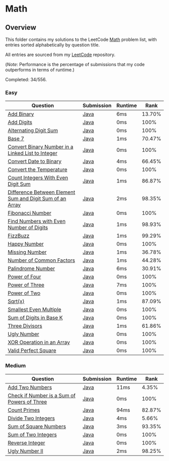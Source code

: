 # Math

## Overview
This folder contains my solutions to the LeetCode [Math](https://leetcode.com/problem-list/math/) problem list,
with entries sorted alphabetically by question title.

All entries are sourced from my [LeetCode](https://github.com/shumarb/leetcode) repository.

(*Note*: Performance is the percentage of submissions that my code outperforms in terms of runtime.)

Completed: 34/556.
### Easy
| Question                                                                                                                                                                | Submission                                                                                                                | Runtime | Rank   |
|-------------------------------------------------------------------------------------------------------------------------------------------------------------------------|---------------------------------------------------------------------------------------------------------------------------|---------|--------|
| [Add Binary](https://leetcode.com/problems/add-binary/description/)                                                                                                     | [Java](https://github.com/shumarb/leetcode/blob/main/easy/java/AddBinary.java)                                            | 6ms     | 13.70% |
| [Add Digits](https://leetcode.com/problems/add-digits/description/)                                                                                                     | [Java](https://github.com/shumarb/leetcode/blob/main/easy/java/AddDigits.java)                                            | 0ms     | 100%   |
| [Alternating Digit Sum](https://leetcode.com/problems/alternating-digit-sum/description/)                                                                               | [Java](https://github.com/shumarb/leetcode/blob/main/easy/java/AlternatingDigitSum.java)                                  | 0ms     | 100%   |
| [Base 7](https://leetcode.com/problems/base-7/description/)                                                                                                             | [Java](https://github.com/shumarb/leetcode/blob/main/easy/java/Base7.java)                                                | 1ms     | 70.47% |
| [Convert Binary Number in a Linked List to Integer](https://leetcode.com/problems/convert-binary-number-in-a-linked-list-to-integer/description)                        | [Java](https://github.com/shumarb/leetcode/blob/main/easy/java/ConvertBinaryNumberInALinkedListToInteger.java)            | 0ms     | 100%   |
| [Convert Date to Binary](https://leetcode.com/problems/convert-date-to-binary/description)                                                                              | [Java](https://github.com/shumarb/leetcode/blob/main/easy/java/ConvertDateToBinary.java)                                  | 4ms     | 66.45% |
| [Convert the Temperature](https://leetcode.com/problems/convert-the-temperature/description)                                                                            | [Java](https://github.com/shumarb/leetcode/blob/main/easy/java/ConvertTheTemperature.java)                                | 0ms     | 100%   |
| [Count Integers With Even Digit Sum](https://leetcode.com/problems/count-integers-with-even-digit-sum/description)                                                      | [Java](https://github.com/shumarb/leetcode/blob/main/easy/java/CountIntegersWithEvenDigitSum.java)                        | 1ms     | 86.87% |
| [Difference Between Element Sum and Digit Sum of an Array](https://leetcode.com/problems/difference-between-element-sum-and-digit-sum-of-an-array/description)          | [Java](https://github.com/shumarb/leetcode/blob/main/easy/java/DifferenceBetweenElementSumAndDigitSumOfAnArray.java)      | 2ms     | 98.35% |
| [Fibonacci Number](https://leetcode.com/problems/fibonacci-number/description/)                                                                                         | [Java](https://github.com/shumarb/leetcode/blob/main/easy/java/FibonacciNumber.java)                                      | 0ms     | 100%   |
| [Find Numbers with Even Number of Digits](https://leetcode.com/problems/find-numbers-with-even-number-of-digits/description)                                            | [Java](https://github.com/shumarb/leetcode/blob/main/easy/java/FindNumbersWithEvenNumberOfDigits.java)                    | 1ms     | 98.93% |
| [FizzBuzz](https://leetcode.com/problems/fizz-buzz/description/)                                                                                                        | [Java](https://github.com/shumarb/leetcode/blob/main/easy/java/FizzBuzz.java)                                             | 1ms     | 99.29% |
| [Happy Number](https://leetcode.com/problems/happy-number/description/)                                                                                                 | [Java](https://github.com/shumarb/leetcode/blob/main/easy/java/HappyNumber.java)                                          | 0ms     | 100%   |
| [Missing Number](https://leetcode.com/problems/missing-number/description/)                                                                                             | [Java](https://github.com/shumarb/leetcode/blob/main/easy/java/MissingNumber.java)                                        | 1ms     | 36.78% |
| [Number of Common Factors](https://leetcode.com/problems/number-of-common-factors/description/)                                                                         | [Java](https://github.com/shumarb/leetcode/blob/main/easy/java/NumberOfCommonFactors.java)                                | 1ms     | 44.28% |
| [Palindrome Number](https://leetcode.com/problems/palindrome-number/description/)                                                                                       | [Java](https://github.com/shumarb/leetcode/blob/main/easy/java/PalindromeNumber.java)                                     | 6ms     | 30.91% |
| [Power of Four](https://leetcode.com/problems/power-of-four/description/)                                                                                               | [Java](https://github.com/shumarb/leetcode/blob/main/easy/java/PowerOfFour.java)                                          | 0ms     | 100%   |
| [Power of Three](https://leetcode.com/problems/power-of-three/description/)                                                                                             | [Java](https://github.com/shumarb/leetcode/blob/main/easy/java/PowerOfThree.java)                                         | 7ms     | 100%   |
| [Power of Two](https://leetcode.com/problems/power-of-two/description/)                                                                                                 | [Java](https://github.com/shumarb/leetcode/blob/main/easy/java/PowerOfTwo.java)                                           | 0ms     | 100%   |
| [Sqrt(x)](https://leetcode.com/problems/sqrtx/description/)                                                                                                             | [Java](https://github.com/shumarb/leetcode/blob/main/easy/java/SqrtX.java)                                                | 1ms     | 87.09% |
| [Smallest Even Multiple](https://leetcode.com/problems/smallest-even-multiple/description/)                                                                             | [Java](https://github.com/shumarb/leetcode/blob/main/easy/java/SmallestEvenMultiple.java)                                 | 0ms     | 100%   |
| [Sum of Digits in Base K](https://leetcode.com/problems/sum-of-digits-in-base-k/description/)                                                                           | [Java](https://github.com/shumarb/leetcode/blob/main/easy/java/SumOfDigitsInBaseK.java)                                   | 0ms     | 100%   |
| [Three Divisors](https://leetcode.com/problems/three-divisors/description/)                                                                                             | [Java](https://github.com/shumarb/leetcode/blob/main/easy/java/ThreeDivisors.java)                                        | 1ms     | 61.86% |
| [Ugly Number](https://leetcode.com/problems/ugly-number/description/)                                                                                                   | [Java](https://github.com/shumarb/leetcode/blob/main/easy/java/UglyNumber.java)                                           | 0ms     | 100%   |
| [XOR Operation in an Array](https://leetcode.com/problems/xor-operation-in-an-array/description/)                                                                       | [Java](https://github.com/shumarb/leetcode/blob/main/easy/java/XorOperationInAnArray.java)                                | 0ms     | 100%   |
| [Valid Perfect Square](https://leetcode.com/problems/valid-perfect-square/description/)                                                                                 | [Java](https://github.com/shumarb/leetcode/blob/main/easy/java/ValidPerfectSquare.java)                                   | 0ms     | 100%   |

### Medium
| Question                                                                                                                              | Submission                                                                                                | Runtime | Rank   |
|---------------------------------------------------------------------------------------------------------------------------------------|-----------------------------------------------------------------------------------------------------------|---------|--------|
| [Add Two Numbers](https://leetcode.com/problems/add-two-numbers/description/)                                                         | [Java](https://github.com/shumarb/leetcode/blob/main/medium/java/AddTwoNumbers.java)                      | 11ms    | 4.35%  |
| [Check if Number is a Sum of Powers of Three](https://leetcode.com/problems/check-if-number-is-a-sum-of-powers-of-three/description/) | [Java](https://github.com/shumarb/leetcode/blob/main/medium/java/CheckIfNumberIsASumOfPowersOfThree.java) | 0ms     | 100%   |
| [Count Primes](https://leetcode.com/problems/count-primes/description/)                                                               | [Java](https://github.com/shumarb/leetcode/blob/main/medium/java/CountPrimes.java)                        | 94ms    | 82.87% |
| [Divide Two Integers](https://leetcode.com/problems/divide-two-integers/description/)                                                 | [Java](https://github.com/shumarb/leetcode/blob/main/medium/java/DivideTwoIntegers.java)                  | 4ms     | 5.66%  |
| [Sum of Square Numbers](https://leetcode.com/problems/sum-of-square-numbers/description/)                                             | [Java](https://github.com/shumarb/leetcode/blob/main/medium/java/SumOfSquareNumbers.java)                 | 3ms     | 93.35% |
| [Sum of Two Integers](https://leetcode.com/problems/sum-of-two-integers/description/)                                                 | [Java](https://github.com/shumarb/leetcode/blob/main/medium/java/SumOfTwoIntegers.java)                   | 0ms     | 100%   |
| [Reverse Integer](https://leetcode.com/problems/reverse-integer/description/)                                                         | [Java](https://github.com/shumarb/leetcode/blob/main/medium/java/ReverseInteger.java)                     | 0ms     | 100%   |
| [Ugly Number II](https://leetcode.com/problems/ugly-number-ii/description/)                                                           | [Java](https://github.com/shumarb/leetcode/blob/main/medium/java/UglyNumberTwo.java)                      | 2ms     | 98.25% | 

